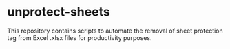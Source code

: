 # unprotect-sheets
This repository contains scripts to automate the removal of sheet protection tag from Excel .xlsx files for productivity purposes.
